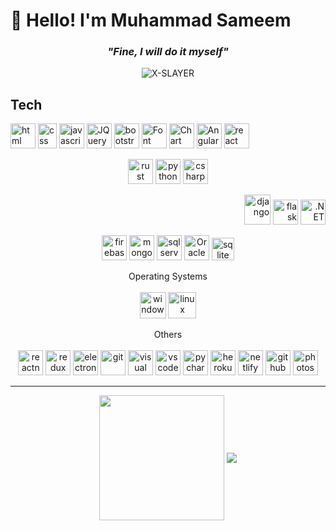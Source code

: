 # 👋 Hello! I'm Muhammad Sameem

### <p align="center"><em>"Fine, I will do it myself"</em></p>

<p align="center"> <img src="https://komarev.com/ghpvc/?username=sameem420&label=Views&color=yellow&style=flat" alt="X-SLAYER" /> </p>

## Tech

<p align="left">
<img src="https://upload.wikimedia.org/wikipedia/commons/thumb/6/61/HTML5_logo_and_wordmark.svg/1024px-HTML5_logo_and_wordmark.svg.png" alt="html" width="40" height="40"/>
<img src="https://upload.wikimedia.org/wikipedia/commons/thumb/d/d5/CSS3_logo_and_wordmark.svg/544px-CSS3_logo_and_wordmark.svg.png?20160530175649" alt="css" width="30" height="40"/>
<img src="https://upload.wikimedia.org/wikipedia/commons/thumb/9/99/Unofficial_JavaScript_logo_2.svg/512px-Unofficial_JavaScript_logo_2.svg.png?20141107110902" alt="javascript" width="40" height="40"/>
<img src="https://cdn.iconscout.com/icon/free/png-256/free-jquery-8-1175153.png" alt="JQuery" width="40" height="40" />
<img src="https://avatars1.githubusercontent.com/u/2918581?s=200&v=4" alt="bootstrap" width="40" height="40"/>
  <img src="https://upload.wikimedia.org/wikipedia/commons/thumb/5/5f/Font_Awesome_logomark_blue.svg/1200px-Font_Awesome_logomark_blue.svg.png" alt="Font Awesome" width="40" height="40" />
  <img src="https://www.chartjs.org/img/chartjs-logo.svg" alt="Chart JS" width="40" height="40" />
<img src="https://angularjs.org/img/ng-logo.png" alt="AngularJS" width="40" height="40"/>
<img src="https://cdn1.iconfinder.com/data/icons/programing-development-8/24/react_logo-512.png" alt="react" width="40" height="40"/>
</p>

<p align="center"> 
<img src="https://cdn.iconscout.com/icon/free/png-256/rust-458183.png" alt="rust" width="40" height="40"/>
<img src="https://upload.wikimedia.org/wikipedia/commons/thumb/0/0a/Python.svg/2048px-Python.svg.png" alt="python" width="40" height="40"/>
<img src="https://user-images.githubusercontent.com/4821/255017351-9f5b83e7-cb9a-4f59-be6f-cb407c2247e9.png" alt="csharp" width="40" height="40"/> 
</p>

<p align="right">
  <img src="https://www.djangoproject.com/m/img/logos/django-logo-negative.svg" alt="django" width="42" height="48"/>
  <img src="https://repository-images.githubusercontent.com/596892/cc2c69ec-9251-4b33-8283-b86a8659c9cb" alt="flask" width="40" height="40"/>
  <img src="https://upload.wikimedia.org/wikipedia/commons/thumb/7/7d/Microsoft_.NET_logo.svg/2048px-Microsoft_.NET_logo.svg.png" alt=".NET" width="40" height="40"/>
</p>

<p align="center">
  <img src="https://www.vectorlogo.zone/logos/firebase/firebase-icon.svg" alt="firebase" width="40" height="40"/>
  <img src="https://img.icons8.com/color/452/mongodb.png" alt="mongodb" width="40" height="40"/>
  <img src="https://img.icons8.com/color/452/microsoft-sql-server.png" alt="sql server" width="40" height="40"/>
  <img src="https://sql.standout-dev.com/wp-content/uploads/2016/02/sqldev_512x512x32.png" alt="Oracle SQL Developer" width="40" height="40" />
  <img src="https://upload.wikimedia.org/wikipedia/commons/thumb/9/97/Sqlite-square-icon.svg/1200px-Sqlite-square-icon.svg.png" alt="sqlite" width="36" height="36"/>
</p>
<p align="center">
  <span>Operating Systems</span><br><br>
  <img src="https://icons-for-free.com/iconfiles/png/512/logo+microsoft+microsoft+logo+technology+windows+icon-1320167831167856453.png" alt="windows" width="42" height="42"/>
  <img src="https://cdn.freebiesupply.com/logos/large/2x/ubuntu-4-logo-png-transparent.png" alt="linux" width="45" height="42"/>
</p>

<p align="center">
  <span>Others</span><br><br>
  <img src="https://railsware.com/blog/wp-content/uploads/2018/08/React-Native-vs-Native-Development_Icon-1-180x180.png" alt="reactnative" width="40" height="40"/> 
  <img src="https://cdn.worldvectorlogo.com/logos/redux.svg" alt="redux" width="40" height="40"/>
  <img src="https://upload.wikimedia.org/wikipedia/commons/thumb/9/91/Electron_Software_Framework_Logo.svg/256px-Electron_Software_Framework_Logo.svg.png" alt="electron"           width="40" height="40"/>    
  <img src="https://www.vectorlogo.zone/logos/git-scm/git-scm-icon.svg" alt="git" width="40" height="40"/>
  <img src="https://upload.wikimedia.org/wikipedia/commons/thumb/5/59/Visual_Studio_Icon_2019.svg/1200px-Visual_Studio_Icon_2019.svg.png" alt="visual studio" width="40" height="40"/>
  <img src="https://cdn.icon-icons.com/icons2/2107/PNG/512/file_type_vscode_icon_130084.png" alt="vscode" width="40" height="40"/>
  <img src="https://blog.jetbrains.com/wp-content/uploads/2015/12/pycharm-PyCharm_400x400_Twitter_logo_white.png" alt="pycharm" width="40" height="40"/>
  <img src="https://cdn.iconscout.com/icon/free/png-256/heroku-11-1175214.png" alt="heroku" width="40" height="40"/>
  <img src="https://www.netlify.com/img/press/logos/logomark.png" alt="netlify" width="40" height="40"/>
  <img src="https://image.flaticon.com/icons/png/512/25/25231.png" alt="github" width="40" height="40"/>
  <img src="https://upload.wikimedia.org/wikipedia/commons/thumb/c/cf/Adobe_Photoshop_Express_logo.svg/1200px-Adobe_Photoshop_Express_logo.svg.png" alt="photoshop" width="40" height="40"/>
  
  
</p>

- - - -

<div align="center">
  <img height="200" align="center" src="https://github-readme-stats.vercel.app/api?username=sameem420&count_private=true&include_all_commits=true&show=reviews,discussions_started,discussions_answered,prs_merged,prs_merged_percentage&theme=transparent&rank_icon=github" />
  <img align="center" src="https://github-readme-stats.vercel.app/api/top-langs/?username=sameem420&layout=donut-vertical&theme=transparent" />
</div>



